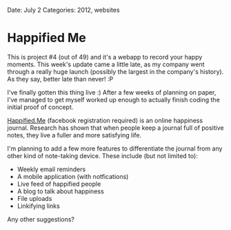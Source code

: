 Date: July 2
Categories: 2012, websites

# Happified Me

This is project #4 (out of 49) and it's a webapp to record your happy moments. This week's update came a little late, as my company went through a really huge launch (possibly the largest in the company's history). As they say, better late than never! :P

I've finally gotten this thing live :) After a few weeks of planning on paper, I've managed to get myself worked up enough to actually finish coding the initial proof of concept.

[Happified.Me](http://happified.me) (facebook registration required) is an online happiness journal. Research has shown that when people keep a journal full of positive notes, they live a fuller and more satisfying life.

I'm planning to add a few more features to differentiate the journal from any other kind of note-taking device. These include (but not limited to):

* Weekly email reminders
* A mobile application (with notfications)
* Live feed of happified people
* A blog to talk about happiness
* File uploads
* Linkifying links

Any other suggestions?